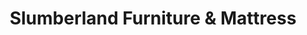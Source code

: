 ---
title: "Slumberland Furniture & Mattress"
url: /alexandria/slumberland-furniture-and-mattress/
shop: furniture
---